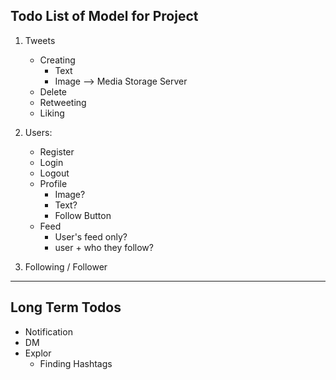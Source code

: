 ## Todo List of Model for Project

1. Tweets
    - Creating
        - Text
        - Image --> Media Storage Server
    - Delete
    - Retweeting
    - Liking

2. Users:
    - Register
    - Login
    - Logout
    - Profile
        - Image?
        - Text?
        - Follow Button
    - Feed
        - User's feed only?
        - user + who they follow?



3. Following / Follower

---

## Long Term Todos
- Notification
- DM
- Explor
    - Finding Hashtags
